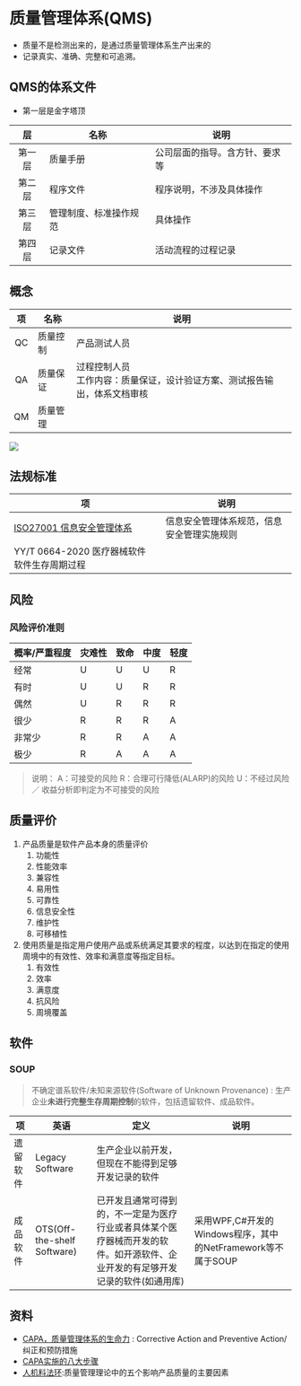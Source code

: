 # 质量管理体系(QMS)
* 质量不是检测出来的，是通过质量管理体系生产出来的
* 记录真实、准确、完整和可追溯。

## QMS的体系文件
* 第一层是金字塔顶

| 层 | 名称 | 说明 |
| :-: | - | - |
| 第一层 | 质量手册 | 公司层面的指导。含方针、要求等 |
| 第二层 | 程序文件 | 程序说明，不涉及具体操作 |
| 第三层 | 管理制度、标准操作规范 | 具体操作 |
| 第四层 | 记录文件 | 活动流程的过程记录 |

## 概念
| 项 | 名称 | 说明 |
| :-: | - | - |
| QC | 质量控制 | 产品测试人员 |
| QA | 质量保证 | 过程控制人员 <br> 工作内容：质量保证，设计验证方案、测试报告输出，体系文档审核 |
| QM | 质量管理 |  |

![](https://pic2.zhimg.com/80/v2-fb63c01ca86efd8f330c6ffcc7813641_1440w.webp)

## 法规标准
| 项 | 说明 |
| - | - |
| [ISO27001 信息安全管理体系](https://www.secrss.com/articles/18682) | 信息安全管理体系规范，信息安全管理实施规则 |
| YY/T 0664-2020 医疗器械软件 软件生存周期过程 |  |

## 风险
### 风险评价准则
| 概率/严重程度	| 灾难性 | 致命 | 中度 | 轻度 |
| - | - | - | - | - |
| 经常 | U | U | U | R |
| 有时 | U | U | R | R |
| 偶然 | U | R | R | R |
| 很少 | R | R | R | A |
| 非常少 | R | R | A | A |
| 极少 | R | A | A | A |

>说明：
A：可接受的风险
R：合理可行降低(ALARP)的风险
U：不经过风险／ 收益分析即判定为不可接受的风险

## 质量评价
1. 产品质量是软件产品本身的质量评价
    1. 功能性
    1. 性能效率
    1. 兼容性
    1. 易用性
    1. 可靠性
    1. 信息安全性
    1. 维护性
    1. 可移植性
1. 使用质量是指定用户使用产品或系统满足其要求的程度，以达到在指定的使用周境中的有效性、效率和满意度等指定目标。
    1. 有效性
    1. 效率
    1. 满意度
    1. 抗风险
    1. 周境覆盖

## 软件
### SOUP
> 不确定谱系软件/未知来源软件(Software of Unknown Provenance) : 生产企业**未进行完整生存周期控制**的软件，包括遗留软件、成品软件。

| 项	| 英语 | 定义 | 说明 |
| - | - | - | - |
| 遗留软件 | Legacy Software | 生产企业以前开发，但现在不能得到足够开发记录的软件 |  |
| 成品软件 | OTS(Off-the-shelf Software) | 已开发且通常可得到的，不一定是为医疗行业或者具体某个医疗器械而开发的软件。如开源软件、企业开发的有足够开发记录的软件(如通用库) | 采用WPF,C#开发的Windows程序，其中的NetFramework等不属于SOUP |

## 资料
* [CAPA，质量管理体系的生命力](https://zhuanlan.zhihu.com/p/375906048) : Corrective Action and Preventive Action/纠正和预防措施
* [CAPA实施的八大步骤](https://zhuanlan.zhihu.com/p/451241044)
* [人机料法环](https://zhuanlan.zhihu.com/p/134621727):质量管理理论中的五个影响产品质量的主要因素
